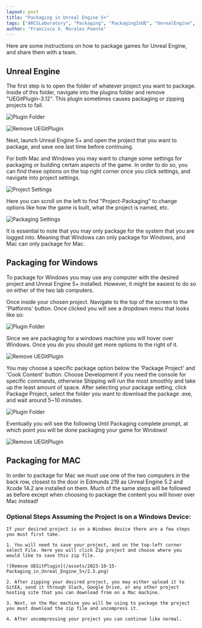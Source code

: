 ```yaml
---
layout: post
title: "Packaging in Unreal Engine 5+"
tags: ["ARCSLaboratory", "Packaging", "PackagingInUE", "UnrealEngine", "Pomona"]
author: "Francisco X. Morales Puente"
---
```


Here are some instructions on how to package games for Unreal Engine, and share them with a team.

## Unreal Engine 
The first step is to open the folder of whatever project you want to package. Inside of this folder, navigate into the plugins folder and remove "UEGitPlugin-3.12". This plugin sometimes causes packaging or zipping projects to fail.

![Plugin Folder](/assets/2023-10-15-Packaging_in_Unreal_Engine_5+/1.png)

![Remove UEGitPlugin](/assets/2023-10-15-Packaging_in_Unreal_Engine_5+/2.png)

Next, launch Unreal Engine 5+ and open the project that you want to package, and save one last time before continuing.

For both Mac and Windows you may want to change some settings for packaging or building certain aspects of the game. In order to do so, you can find these options on the top right corner once you click settings, and navigate into project settings.

![Project Settings](/assets/2023-10-15-Packaging_in_Unreal_Engine_5+/4.png)

Here you can scroll on the left to find "Project-Packaging" to change options like how the game is built, what the project is named, etc.

![Packaging Settings](/assets/2023-10-15-Packaging_in_Unreal_Engine_5+/5.png)

It is essential to note that you may only package for the system that you are logged into. Meaning that Windows can only package for Windows, and Mac can only package for Mac.

## Packaging for Windows

To package for Windows you may use any computer with the desired project and Unreal Engine 5+ installed. However, it might be easiest to do so on either of the two lab computers.

Once inside your chosen project. Navigate to the top of the screen to the 'Platforms' button. Once clicked you will see a dropdown menu that looks like so:

![Plugin Folder](/assets/2023-10-15-Packaging_in_Unreal_Engine_5+/6.png)

Since we are packaging for a windows machine you will hover over Windows. Once you do you should get more options to the right of it.

![Remove UEGitPlugin](/assets/2023-10-15-Packaging_in_Unreal_Engine_5+/7.png)

You may choose a specific package option below the 'Package Project' and 'Cook Content' button. Choose Development if you need the console for specific commands, otherwise Shipping will run the most smoothly and take up the least amount of space. After selecting your package setting, click Package Project, select the folder you want to download the package .exe, and wait around 5~10 minutes.

![Plugin Folder](/assets/2023-10-15-Packaging_in_Unreal_Engine_5+/8.png)

Eventually you will see the following Until Packaging complete prompt, at which point you will be done packaging your game for Windows!

![Remove UEGitPlugin](/assets/2023-10-15-Packaging_in_Unreal_Engine_5+/9.png)


## Packaging for MAC

In order to package for Mac we must use one of the two computers in the back row, closest to the door in Edmunds 219 as Unreal Engine 5.2 and Xcode 14.2 are installed on them. Much of the same steps will be followed as before except when choosing to package the content you will hover over Mac instead!

### Optional Steps Assuming the Project is on a Windows Device:

    If your desired project is on a Windows device there are a few steps you must first take.

    1. You will need to save your project, and on the top-left corner select File. Here you will click Zip project and choose where you would like to save this zip file.

    ![Remove UEGitPlugin](/assets/2023-10-15-Packaging_in_Unreal_Engine_5+/2.5.png)

    2. After zipping your desired project, you may either upload it to GitEA, send it through Slack, Google Drive, or any other project hosting site that you can download from on a Mac machine.

    3. Next, on the Mac machine you will be using to package the project you must download the zip file and uncompress it. 

    4. After uncompressing your project you can continue like normal.





